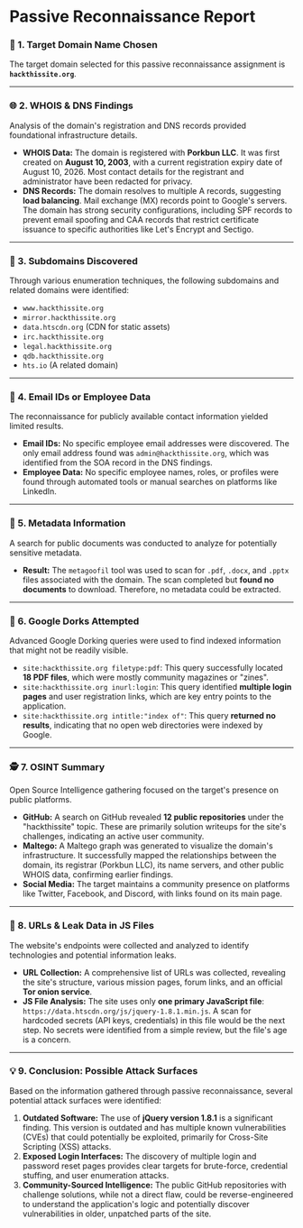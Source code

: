# Passive Reconnaissance Report

### 🎯 1. Target Domain Name Chosen

The target domain selected for this passive reconnaissance assignment is **`hackthissite.org`**.

***

### 🌐 2. WHOIS & DNS Findings

Analysis of the domain's registration and DNS records provided foundational infrastructure details.

* **WHOIS Data:** The domain is registered with **Porkbun LLC**. It was first created on **August 10, 2003**, with a current registration expiry date of August 10, 2026. Most contact details for the registrant and administrator have been redacted for privacy.
* **DNS Records:** The domain resolves to multiple A records, suggesting **load balancing**. Mail exchange (MX) records point to Google's servers. The domain has strong security configurations, including SPF records to prevent email spoofing and CAA records that restrict certificate issuance to specific authorities like Let's Encrypt and Sectigo.

***

### 📂 3. Subdomains Discovered

Through various enumeration techniques, the following subdomains and related domains were identified:

* `www.hackthissite.org`
* `mirror.hackthissite.org`
* `data.htscdn.org` (CDN for static assets)
* `irc.hackthissite.org`
* `legal.hackthissite.org`
* `qdb.hackthissite.org`
* `hts.io` (A related domain)

***

### 📧 4. Email IDs or Employee Data

The reconnaissance for publicly available contact information yielded limited results.

* **Email IDs:** No specific employee email addresses were discovered. The only email address found was `admin@hackthissite.org`, which was identified from the SOA record in the DNS findings.
* **Employee Data:** No specific employee names, roles, or profiles were found through automated tools or manual searches on platforms like LinkedIn.

***

### 📄 5. Metadata Information

A search for public documents was conducted to analyze for potentially sensitive metadata.

* **Result:** The `metagoofil` tool was used to scan for `.pdf`, `.docx`, and `.pptx` files associated with the domain. The scan completed but **found no documents** to download. Therefore, no metadata could be extracted.

***

### 🔎 6. Google Dorks Attempted

Advanced Google Dorking queries were used to find indexed information that might not be readily visible.

* `site:hackthissite.org filetype:pdf`: This query successfully located **18 PDF files**, which were mostly community magazines or "zines".
* `site:hackthissite.org inurl:login`: This query identified **multiple login pages** and user registration links, which are key entry points to the application.
* `site:hackthissite.org intitle:"index of"`: This query **returned no results**, indicating that no open web directories were indexed by Google.

***

### 🕵️ 7. OSINT Summary

Open Source Intelligence gathering focused on the target's presence on public platforms.

* **GitHub:** A search on GitHub revealed **12 public repositories** under the "hackthissite" topic. These are primarily solution writeups for the site's challenges, indicating an active user community.
* **Maltego:** A Maltego graph was generated to visualize the domain's infrastructure. It successfully mapped the relationships between the domain, its registrar (Porkbun LLC), its name servers, and other public WHOIS data, confirming earlier findings.
* **Social Media:** The target maintains a community presence on platforms like Twitter, Facebook, and Discord, with links found on its main page.

***

### 🔗 8. URLs & Leak Data in JS Files

The website's endpoints were collected and analyzed to identify technologies and potential information leaks.

* **URL Collection:** A comprehensive list of URLs was collected, revealing the site's structure, various mission pages, forum links, and an official **Tor onion service**.
* **JS File Analysis:** The site uses only **one primary JavaScript file**: `https://data.htscdn.org/js/jquery-1.8.1.min.js`. A scan for hardcoded secrets (API keys, credentials) in this file would be the next step. No secrets were identified from a simple review, but the file's age is a concern.

***

### 💡 9. Conclusion: Possible Attack Surfaces

Based on the information gathered through passive reconnaissance, several potential attack surfaces were identified:

1.  **Outdated Software:** The use of **jQuery version 1.8.1** is a significant finding. This version is outdated and has multiple known vulnerabilities (CVEs) that could potentially be exploited, primarily for Cross-Site Scripting (XSS) attacks.
2.  **Exposed Login Interfaces:** The discovery of multiple login and password reset pages provides clear targets for brute-force, credential stuffing, and user enumeration attacks.
3.  **Community-Sourced Intelligence:** The public GitHub repositories with challenge solutions, while not a direct flaw, could be reverse-engineered to understand the application's logic and potentially discover vulnerabilities in older, unpatched parts of the site.
